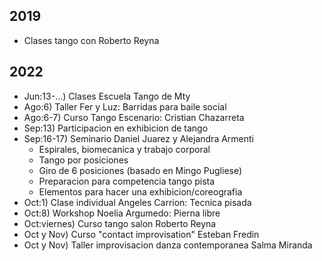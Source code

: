 ## 2019
- Clases tango con Roberto Reyna

## 2022
- Jun:13-...) Clases Escuela Tango de Mty
- Ago:6) Taller Fer y Luz: Barridas para baile social
- Ago:6-7) Curso Tango Escenario: Cristian Chazarreta
- Sep:13) Participacion en exhibicion de tango
- Sep:16-17) Seminario Daniel Juarez y Alejandra Armenti
    - Espirales, biomecanica y trabajo corporal
    - Tango por posiciones
    - Giro de 6 posiciones (basado en Mingo Pugliese)
    - Preparacion para competencia tango pista
    - Elementos para hacer una exhibicion/coreografia
- Oct:1) Clase individual Angeles Carrion: Tecnica pisada
- Oct:8) Workshop Noelia Argumedo: Pierna libre
- Oct:viernes) Curso tango salon Roberto Reyna
- Oct y Nov) Curso "contact improvisation" Esteban Fredin
- Oct y Nov) Taller improvisacion danza contemporanea Salma Miranda

